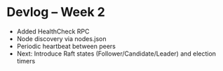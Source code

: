 # Devlog – Week 2

- Added HealthCheck RPC
- Node discovery via nodes.json
- Periodic heartbeat between peers
- Next: Introduce Raft states (Follower/Candidate/Leader) and election timers
